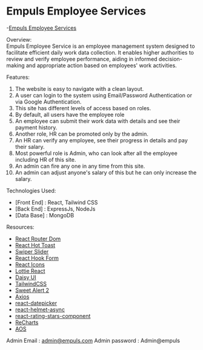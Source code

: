 # Empuls Employee Services



-[Empuls Employee Services](https://assignment-12-20a84.web.app)

Overview: <br />
Empuls Employee Service is an employee management system designed to facilitate efficient daily work data collection. It enables higher authorities to review and verify employee performance, aiding in informed decision-making and appropriate action based on employees' work activities.

Features:

1. The website is easy to navigate with a clean layout.
2. A user can login to the system using Email/Password Authentication or via Google Authentication.
3. This site has different levels of access based on roles.
4. By default, all users have the employee role
5. An employee can submit their work data with details and see their payment history.
6. Another role, HR can be promoted only by the admin.
7. An HR can verify any employee, see their progress in details and pay their salary.
8. Most powerful role is Admin, who can look after all the employee including HR of this site.
9. An admin can fire any one in any time from this site.
10. An admin can adjust anyone's salary of this but he can only increase the salary.

Technologies Used:
- [Front End] : React, Tailwind CSS
- [Back End] : ExpressJs, NodeJs
- [Data Base] : MongoDB



Resources:

- [React Router Dom](https://reactrouter.com/en/main)
- [React Hot Toast](https://react-hot-toast.com/)
- [Swiper Slider](https://swiperjs.com/react)
- [React Hook Form](https://swiperjs.com/react)
- [React Icons](https://react-icons.github.io/react-icons/)
- [Lottie React](https://lottiereact.com/)
- [Daisy UI](https://daisyui.com/)
- [TailwindCSS](https://tailwindcss.com/)
- [Sweet Alert 2](https://sweetalert2.github.io/)
- [Axios](https://axios-http.com/)
- [react-datepicker](https://reactdatepicker.com/)
- [react-helmet-async](https://www.npmjs.com/package/react-helmet-async)
- [react-rating-stars-component](https://www.npmjs.com/package/react-rating-stars-component)
- [ReCharts](https://recharts.org/)
- [AOS](https://michalsnik.github.io/aos/)


Admin Email : admin@empuls.com
Admin password : Admin@empuls
